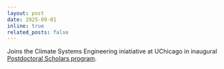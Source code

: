 ```yaml
---
layout: post
date: 2025-09-01
inline: true
related_posts: false
---
```


Joins the Climate Systems Engineering iniatiative at UChicago in inaugural [Postdoctoral Scholars program](https://climate.uchicago.edu/scholars/?_scholar_types_tabs=postdoctoral-scholar).


